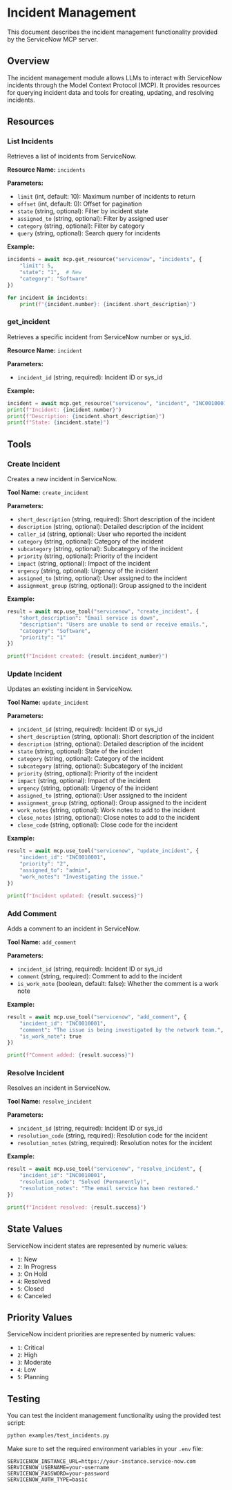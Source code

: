 # Incident Management

This document describes the incident management functionality provided by the ServiceNow MCP server.

## Overview

The incident management module allows LLMs to interact with ServiceNow incidents through the Model Context Protocol (MCP). It provides resources for querying incident data and tools for creating, updating, and resolving incidents.

## Resources

### List Incidents

Retrieves a list of incidents from ServiceNow.

**Resource Name:** `incidents`

**Parameters:**
- `limit` (int, default: 10): Maximum number of incidents to return
- `offset` (int, default: 0): Offset for pagination
- `state` (string, optional): Filter by incident state
- `assigned_to` (string, optional): Filter by assigned user
- `category` (string, optional): Filter by category
- `query` (string, optional): Search query for incidents

**Example:**
```python
incidents = await mcp.get_resource("servicenow", "incidents", {
    "limit": 5,
    "state": "1",  # New
    "category": "Software"
})

for incident in incidents:
    print(f"{incident.number}: {incident.short_description}")
```

### get_incident

Retrieves a specific incident from ServiceNow  number or sys_id.

**Resource Name:** `incident`

**Parameters:**
- `incident_id` (string, required): Incident ID or sys_id

**Example:**
```python
incident = await mcp.get_resource("servicenow", "incident", "INC0010001")
print(f"Incident: {incident.number}")
print(f"Description: {incident.short_description}")
print(f"State: {incident.state}")
```

## Tools

### Create Incident

Creates a new incident in ServiceNow.

**Tool Name:** `create_incident`

**Parameters:**
- `short_description` (string, required): Short description of the incident
- `description` (string, optional): Detailed description of the incident
- `caller_id` (string, optional): User who reported the incident
- `category` (string, optional): Category of the incident
- `subcategory` (string, optional): Subcategory of the incident
- `priority` (string, optional): Priority of the incident
- `impact` (string, optional): Impact of the incident
- `urgency` (string, optional): Urgency of the incident
- `assigned_to` (string, optional): User assigned to the incident
- `assignment_group` (string, optional): Group assigned to the incident

**Example:**
```python
result = await mcp.use_tool("servicenow", "create_incident", {
    "short_description": "Email service is down",
    "description": "Users are unable to send or receive emails.",
    "category": "Software",
    "priority": "1"
})

print(f"Incident created: {result.incident_number}")
```

### Update Incident

Updates an existing incident in ServiceNow.

**Tool Name:** `update_incident`

**Parameters:**
- `incident_id` (string, required): Incident ID or sys_id
- `short_description` (string, optional): Short description of the incident
- `description` (string, optional): Detailed description of the incident
- `state` (string, optional): State of the incident
- `category` (string, optional): Category of the incident
- `subcategory` (string, optional): Subcategory of the incident
- `priority` (string, optional): Priority of the incident
- `impact` (string, optional): Impact of the incident
- `urgency` (string, optional): Urgency of the incident
- `assigned_to` (string, optional): User assigned to the incident
- `assignment_group` (string, optional): Group assigned to the incident
- `work_notes` (string, optional): Work notes to add to the incident
- `close_notes` (string, optional): Close notes to add to the incident
- `close_code` (string, optional): Close code for the incident

**Example:**
```python
result = await mcp.use_tool("servicenow", "update_incident", {
    "incident_id": "INC0010001",
    "priority": "2",
    "assigned_to": "admin",
    "work_notes": "Investigating the issue."
})

print(f"Incident updated: {result.success}")
```

### Add Comment

Adds a comment to an incident in ServiceNow.

**Tool Name:** `add_comment`

**Parameters:**
- `incident_id` (string, required): Incident ID or sys_id
- `comment` (string, required): Comment to add to the incident
- `is_work_note` (boolean, default: false): Whether the comment is a work note

**Example:**
```python
result = await mcp.use_tool("servicenow", "add_comment", {
    "incident_id": "INC0010001",
    "comment": "The issue is being investigated by the network team.",
    "is_work_note": true
})

print(f"Comment added: {result.success}")
```

### Resolve Incident

Resolves an incident in ServiceNow.

**Tool Name:** `resolve_incident`

**Parameters:**
- `incident_id` (string, required): Incident ID or sys_id
- `resolution_code` (string, required): Resolution code for the incident
- `resolution_notes` (string, required): Resolution notes for the incident

**Example:**
```python
result = await mcp.use_tool("servicenow", "resolve_incident", {
    "incident_id": "INC0010001",
    "resolution_code": "Solved (Permanently)",
    "resolution_notes": "The email service has been restored."
})

print(f"Incident resolved: {result.success}")
```

## State Values

ServiceNow incident states are represented by numeric values:

- `1`: New
- `2`: In Progress
- `3`: On Hold
- `4`: Resolved
- `5`: Closed
- `6`: Canceled

## Priority Values

ServiceNow incident priorities are represented by numeric values:

- `1`: Critical
- `2`: High
- `3`: Moderate
- `4`: Low
- `5`: Planning

## Testing

You can test the incident management functionality using the provided test script:

```bash
python examples/test_incidents.py
```

Make sure to set the required environment variables in your `.env` file:

```
SERVICENOW_INSTANCE_URL=https://your-instance.service-now.com
SERVICENOW_USERNAME=your-username
SERVICENOW_PASSWORD=your-password
SERVICENOW_AUTH_TYPE=basic
``` 